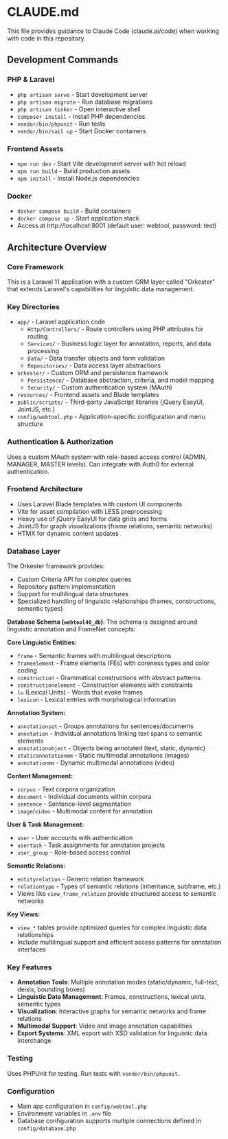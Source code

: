 # CLAUDE.md

This file provides guidance to Claude Code (claude.ai/code) when working with code in this repository.

## Development Commands

### PHP & Laravel
- `php artisan serve` - Start development server
- `php artisan migrate` - Run database migrations
- `php artisan tinker` - Open interactive shell
- `composer install` - Install PHP dependencies
- `vendor/bin/phpunit` - Run tests
- `vendor/bin/sail up` - Start Docker containers

### Frontend Assets
- `npm run dev` - Start Vite development server with hot reload
- `npm run build` - Build production assets
- `npm install` - Install Node.js dependencies

### Docker
- `docker compose build` - Build containers
- `docker compose up` - Start application stack
- Access at http://localhost:8001 (default user: webtool, password: test)

## Architecture Overview

### Core Framework
This is a Laravel 11 application with a custom ORM layer called "Orkester" that extends Laravel's capabilities for linguistic data management.

### Key Directories
- `app/` - Laravel application code
  - `Http/Controllers/` - Route controllers using PHP attributes for routing
  - `Services/` - Business logic layer for annotation, reports, and data processing
  - `Data/` - Data transfer objects and form validation
  - `Repositories/` - Data access layer abstractions
- `orkester/` - Custom ORM and persistence framework
  - `Persistence/` - Database abstraction, criteria, and model mapping
  - `Security/` - Custom authentication system (MAuth)
- `resources/` - Frontend assets and Blade templates
- `public/scripts/` - Third-party JavaScript libraries (jQuery EasyUI, JointJS, etc.)
- `config/webtool.php` - Application-specific configuration and menu structure

### Authentication & Authorization
Uses a custom MAuth system with role-based access control (ADMIN, MANAGER, MASTER levels). Can integrate with Auth0 for external authentication.

### Frontend Architecture
- Uses Laravel Blade templates with custom UI components
- Vite for asset compilation with LESS preprocessing
- Heavy use of jQuery EasyUI for data grids and forms
- JointJS for graph visualizations (frame relations, semantic networks)
- HTMX for dynamic content updates

### Database Layer
The Orkester framework provides:
- Custom Criteria API for complex queries
- Repository pattern implementation
- Support for multilingual data structures
- Specialized handling of linguistic relationships (frames, constructions, semantic types)

**Database Schema (`webtool40_db`)**:
The schema is designed around linguistic annotation and FrameNet concepts:

**Core Linguistic Entities:**
- `frame` - Semantic frames with multilingual descriptions
- `frameelement` - Frame elements (FEs) with coreness types and color coding
- `construction` - Grammatical constructions with abstract patterns
- `constructionelement` - Construction elements with constraints
- `lu` (Lexical Units) - Words that evoke frames
- `lexicon` - Lexical entries with morphological information

**Annotation System:**
- `annotationset` - Groups annotations for sentences/documents
- `annotation` - Individual annotations linking text spans to semantic elements
- `annotationobject` - Objects being annotated (text, static, dynamic)
- `staticannotationmm` - Static multimodal annotations (images)
- `annotationmm` - Dynamic multimodal annotations (video)

**Content Management:**
- `corpus` - Text corpora organization
- `document` - Individual documents within corpora
- `sentence` - Sentence-level segmentation
- `image`/`video` - Multimodal content for annotation

**User & Task Management:**
- `user` - User accounts with authentication
- `usertask` - Task assignments for annotation projects
- `user_group` - Role-based access control

**Semantic Relations:**
- `entityrelation` - Generic relation framework
- `relationtype` - Types of semantic relations (inheritance, subframe, etc.)
- Views like `view_frame_relation` provide structured access to semantic networks

**Key Views:**
- `view_*` tables provide optimized queries for complex linguistic data relationships
- Include multilingual support and efficient access patterns for annotation interfaces

### Key Features
- **Annotation Tools**: Multiple annotation modes (static/dynamic, full-text, deixis, bounding boxes)
- **Linguistic Data Management**: Frames, constructions, lexical units, semantic types
- **Visualization**: Interactive graphs for semantic networks and frame relations  
- **Multimodal Support**: Video and image annotation capabilities
- **Export Systems**: XML export with XSD validation for linguistic data interchange

### Testing
Uses PHPUnit for testing. Run tests with `vendor/bin/phpunit`.

### Configuration
- Main app configuration in `config/webtool.php`
- Environment variables in `.env` file
- Database configuration supports multiple connections defined in `config/database.php`